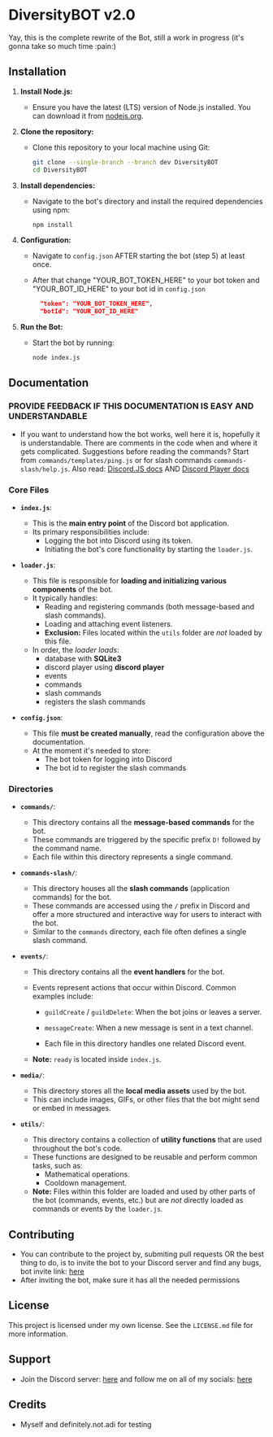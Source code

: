 # DiversityBOT v2.0

Yay, this is the complete rewrite of the Bot, still a work in progress (it's gonna take so much time :pain:)

## Installation

1.  **Install Node.js:**

    - Ensure you have the latest (LTS) version of Node.js installed. You can download it from [nodejs.org](https://nodejs.org/).

2.  **Clone the repository:**

    - Clone this repository to your local machine using Git:
      ```bash
      git clone --single-branch --branch dev DiversityBOT
      cd DiversityBOT
      ```

3.  **Install dependencies:**

    - Navigate to the bot's directory and install the required dependencies using npm:
      ```bash
      npm install
      ```

4.  **Configuration:**

    - Navigate to `config.json` AFTER starting the bot (step 5) at least once.
    - After that change "YOUR_BOT_TOKEN_HERE" to your bot token and "YOUR_BOT_ID_HERE" to your bot id in `config.json`

      ```json
        "token": "YOUR_BOT_TOKEN_HERE",
        "botId": "YOUR_BOT_ID_HERE"
      ```

5.  **Run the Bot:**
    - Start the bot by running:
      ```bash
      node index.js
      ```

## Documentation

### PROVIDE FEEDBACK IF THIS DOCUMENTATION IS EASY AND UNDERSTANDABLE

- If you want to understand how the bot works, well here it is, hopefully it is understandable. There are comments in the code when and where it gets complicated. Suggestions before reading the commands? Start from `commands/templates/ping.js` or for slash commands `commands-slash/help.js`. Also read: [Discord.JS docs](https://discord.js.org/docs/packages/discord.js/14.18.0) AND [Discord Player docs](https://discord-player.js.org/)

### Core Files

- **`index.js`**:

  - This is the **main entry point** of the Discord bot application.
  - Its primary responsibilities include:
    - Logging the bot into Discord using its token.
    - Initiating the bot's core functionality by starting the `loader.js`.

- **`loader.js`**:

  - This file is responsible for **loading and initializing various components** of the bot.
  - It typically handles:
    - Reading and registering commands (both message-based and slash commands).
    - Loading and attaching event listeners.
    - **Exclusion:** Files located within the `utils` folder are _not_ loaded by this file.
  - In order, the _loader loads_:
    - database with **SQLite3**
    - discord player using **discord player**
    - events
    - commands
    - slash commands
    - registers the slash commands

- **`config.json`**:

  - This file **must be created manually**, read the configuration above the documentation.
  - At the moment it's needed to store:
    - The bot token for logging into Discord
    - The bot id to register the slash commands

### Directories

- **`commands/`**:

  - This directory contains all the **message-based commands** for the bot.
  - These commands are triggered by the specific prefix `D!` followed by the command name.
  - Each file within this directory represents a single command.

- **`commands-slash/`**:

  - This directory houses all the **slash commands** (application commands) for the bot.
  - These commands are accessed using the `/` prefix in Discord and offer a more structured and interactive way for users to interact with the bot.
  - Similar to the `commands` directory, each file often defines a single slash command.

- **`events/`**:

  - This directory contains all the **event handlers** for the bot.
  - Events represent actions that occur within Discord. Common examples include:

    - `guildCreate` / `guildDelete`: When the bot joins or leaves a server.
    - `messageCreate`: When a new message is sent in a text channel.

    - Each file in this directory handles one related Discord event.

  - **Note:** `ready` is located inside `index.js`.

- **`media/`**:

  - This directory stores all the **local media assets** used by the bot.
  - This can include images, GIFs, or other files that the bot might send or embed in messages.

- **`utils/`**:

  - This directory contains a collection of **utility functions** that are used throughout the bot's code.
  - These functions are designed to be reusable and perform common tasks, such as:
    - Mathematical operations.
    - Cooldown management.
  - **Note:** Files within this folder are loaded and used by other parts of the bot (commands, events, etc.) but are _not_ directly loaded as commands or events by the `loader.js`.

## Contributing

- You can contribute to the project by, submiting pull requests OR the best thing to do, is to invite the bot to your Discord server and find any bugs, bot invite link: [here](https://discord.com/api/oauth2/authorize?client_id=878594739744673863&permissions=2080948874566&scope=bot)
- After inviting the bot, make sure it has all the needed permissions

## License

This project is licensed under my own license. See the `LICENSE.md` file for more information.

## Support

- Join the Discord server: [here](https://discord.gg/KxadTdz) and follow me on all of my socials: [here](https://www.youtube.com/@pier77repeter)

## Credits

- Myself and definitely.not.adi for testing
